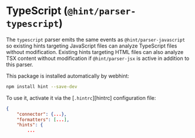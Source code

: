 # TypeScript (`@hint/parser-typescript`)

The `typescript` parser emits the same events as `@hint/parser-javascript`
so existing hints targeting JavaScript files can analyze TypeScript files
without modification. Existing hints targeting HTML files can also analyze
TSX content without modification if `@hint/parser-jsx` is active in addition
to this parser.

This package is installed automatically by webhint:

```bash
npm install hint --save-dev
```

To use it, activate it via the [`.hintrc`][hintrc] configuration file:

```json
{
    "connector": {...},
    "formatters": [...],
    "hints": {
        ...